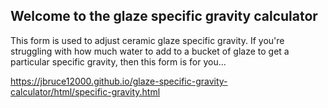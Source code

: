 ## Welcome to the glaze specific gravity calculator

This form is used to adjust ceramic glaze specific gravity.  If you're struggling with how much water to add to a bucket of glaze to get a particular specific gravity, then this form is for you...

https://jbruce12000.github.io/glaze-specific-gravity-calculator/html/specific-gravity.html
